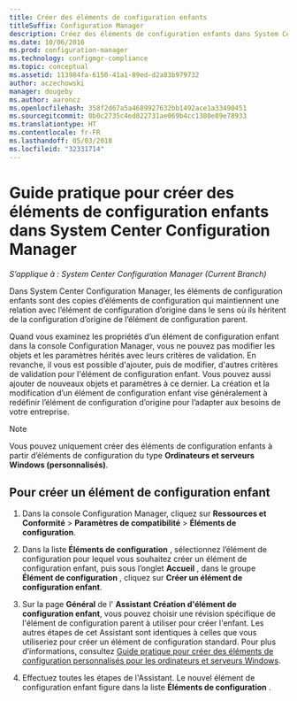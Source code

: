 ```yaml
---
title: Créer des éléments de configuration enfants
titleSuffix: Configuration Manager
description: Créez des éléments de configuration enfants dans System Center Configuration Manager.
ms.date: 10/06/2016
ms.prod: configuration-manager
ms.technology: configmgr-compliance
ms.topic: conceptual
ms.assetid: 113984fa-6150-41a1-89ed-d2a83b979732
author: aczechowski
manager: dougeby
ms.author: aaroncz
ms.openlocfilehash: 358f2d67a5a4689927632bb1492ace1a33490451
ms.sourcegitcommit: 0b0c2735c4ed822731ae069b4cc1380e89e78933
ms.translationtype: HT
ms.contentlocale: fr-FR
ms.lasthandoff: 05/03/2018
ms.locfileid: "32331714"
---
```

# <a name="how-to-create-child-configuration-items-in-system-center-configuration-manager"></a>Guide pratique pour créer des éléments de configuration enfants dans System Center Configuration Manager

*S’applique à : System Center Configuration Manager (Current Branch)*

Dans System Center Configuration Manager, les éléments de configuration enfants sont des copies d’éléments de configuration qui maintiennent une relation avec l’élément de configuration d’origine dans le sens où ils héritent de la configuration d’origine de l’élément de configuration parent.  

Quand vous examinez les propriétés d’un élément de configuration enfant dans la console Configuration Manager, vous ne pouvez pas modifier les objets et les paramètres hérités avec leurs critères de validation. En revanche, il vous est possible d'ajouter, puis de modifier, d'autres critères de validation pour l'élément de configuration enfant. Vous pouvez aussi ajouter de nouveaux objets et paramètres à ce dernier.
La création et la modification d’un élément de configuration enfant vise généralement à redéfinir l’élément de configuration d’origine pour l’adapter aux besoins de votre entreprise.  

> [!NOTE]  
>  Vous pouvez uniquement créer des éléments de configuration enfants à partir d’éléments de configuration du type **Ordinateurs et serveurs Windows (personnalisés)**.  

## <a name="to-create-a-child-configuration-item"></a>Pour créer un élément de configuration enfant  

1.  Dans la console Configuration Manager, cliquez sur **Ressources et Conformité** > **Paramètres de compatibilité** > **Éléments de configuration**.  

3.  Dans la liste **Éléments de configuration** , sélectionnez l’élément de configuration pour lequel vous souhaitez créer un élément de configuration enfant, puis sous l’onglet **Accueil** , dans le groupe **Élément de configuration** , cliquez sur **Créer un élément de configuration enfant**.  

4.  Sur la page **Général** de l' **Assistant Création d'élément de configuration enfant**, vous pouvez choisir une révision spécifique de l'élément de configuration parent à utiliser pour créer l'enfant. Les autres étapes de cet Assistant sont identiques à celles que vous utiliseriez pour créer un élément de configuration standard. Pour plus d’informations, consultez [Guide pratique pour créer des éléments de configuration personnalisés pour les ordinateurs et serveurs Windows](../../compliance/deploy-use/create-custom-configuration-items-for-windows-desktop-and-server-computers-managed-with-the-client.md).  

5.  Effectuez toutes les étapes de l'Assistant. Le nouvel élément de configuration enfant figure dans la liste **Éléments de configuration** .  
